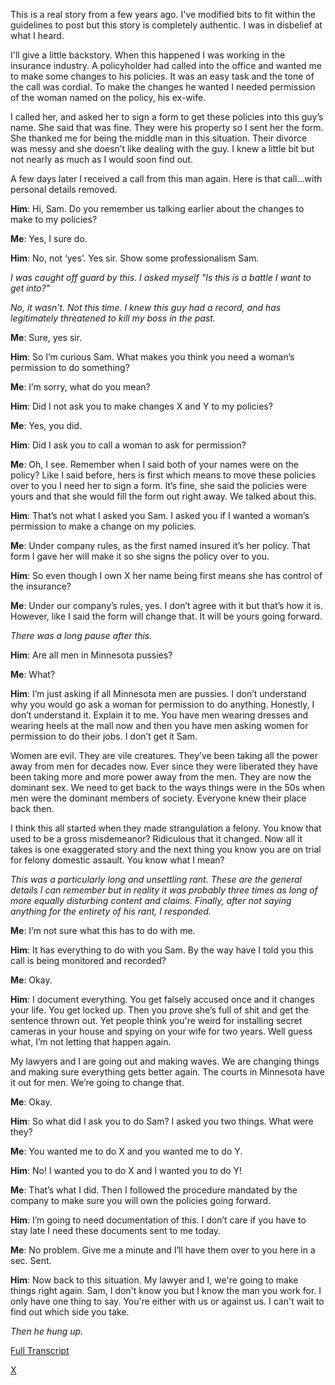 This is a real story from a few years ago. I've modified bits to fit within the guidelines to post but this story is completely authentic. I was in disbelief at what I heard.

I'll give a little backstory. When this happened I was working in the insurance industry. A policyholder had called into the office and wanted me to make some changes to his policies. It was an easy task and the tone of the call was cordial. To make the changes he wanted I needed permission of the woman named on the policy, his ex-wife.

I called her, and asked her to sign a form to get these policies into this guy’s name. She said that was fine. They were his property so I sent her the form. She thanked me for being the middle man in this situation. Their divorce was messy and she doesn’t like dealing with the guy. I knew a little bit but not nearly as much as I would soon find out.

A few days later I received a call from this man again. Here is that call…with personal details removed.

**Him**: Hi, Sam. Do you remember us talking earlier about the changes to make to my policies?

**Me**: Yes, I sure do.

**Him**: No, not ‘yes’. Yes sir. Show some professionalism Sam.

*I was caught off guard by this. I asked myself "Is this is a battle I want to get into?"*

*No, it wasn't. Not this time. I knew this guy had a record, and has legitimately threatened to kill my boss in the past.*

**Me**: Sure, yes sir.

**Him**: So I’m curious Sam. What makes you think you need a woman’s permission to do something?

**Me**: I’m sorry, what do you mean?

**Him**: Did I not ask you to make changes X and Y to my policies?

**Me**: Yes, you did.

**Him**: Did I ask you to call a woman to ask for permission?

**Me**: Oh, I see. Remember when I said both of your names were on the policy? Like I said before, hers is first which means to move these policies over to you I need her to sign a form. It’s fine, she said the policies were yours and that she would fill the form out right away. We talked about this.

**Him**: That’s not what I asked you Sam. I asked you if I wanted a woman’s permission to make a change on my policies.

**Me**: Under company rules, as the first named insured it’s her policy. That form I gave her will make it so she signs the policy over to you.

**Him**: So even though I own X her name being first means she has control of the insurance?

**Me**: Under our company’s rules, yes. I don’t agree with it but that’s how it is. However, like I said the form will change that. It will be yours going forward.

*There was a long pause after this.*

**Him**: Are all men in Minnesota pussies?

**Me**: What?

**Him**: I’m just asking if all Minnesota men are pussies. I don’t understand why you would go ask a woman for permission to do anything. Honestly, I don’t understand it. Explain it to me. You have men wearing dresses and wearing heels at the mall now and then you have men asking women for permission to do their jobs. I don’t get it Sam.

Women are evil. They are vile creatures. They’ve been taking all the power away from men for decades now. Ever since they were liberated they have been taking more and more power away from the men. They are now the dominant sex. We need to get back to the ways things were in the 50s when men were the dominant members of society. Everyone knew their place back then.

I think this all started when they made strangulation a felony. You know that used to be a gross misdemeanor? Ridiculous that it changed. Now all it takes is one exaggerated story and the next thing you know you are on trial for felony domestic assault. You know what I mean?

*This was a particularly long and unsettling rant. These are the general details I can remember but in reality it was probably three times as long of more equally disturbing content and claims. Finally, after not saying anything for the entirety of his rant, I responded.*

**Me**: I’m not sure what this has to do with me.

**Him**: It has everything to do with you Sam. By the way have I told you this call is being monitored and recorded?

**Me**: Okay.

**Him**: I document everything. You get falsely accused once and it changes your life. You get locked up. Then you prove she’s full of shit and get the sentence thrown out. Yet people think you're weird for installing secret cameras in your house and spying on your wife for two years. Well guess what, I’m not letting that happen again.

My lawyers and I are going out and making waves. We are changing things and making sure everything gets better again. The courts in Minnesota have it out for men. We’re going to change that.

**Me**: Okay.

**Him**: So what did I ask you to do Sam? I asked you two things. What were they?

**Me**: You wanted me to do X and you wanted me to do Y.

**Him**: No! I wanted you to do X and I wanted you to do Y!

**Me**: That’s what I did. Then I followed the procedure mandated by the company to make sure you will own the policies going forward.

**Him**: I’m going to need documentation of this. I don’t care if you have to stay late I need these documents sent to me today.

**Me**: No problem. Give me a minute and I’ll have them over to you here in a sec. Sent.

**Him**: Now back to this situation. My lawyer and I, we're going to make things right again. Sam, I don't know you but I know the man you work for. I only have one thing to say. You're either with us or against us. I can't wait to find out which side you take.

*Then he hung up.*

[Full Transcript](https://www.youtube.com/watch?v=NDu60ODLkwM&feature=youtu.be)

[X](https://www.reddit.com/r/WarZoneSeries/)